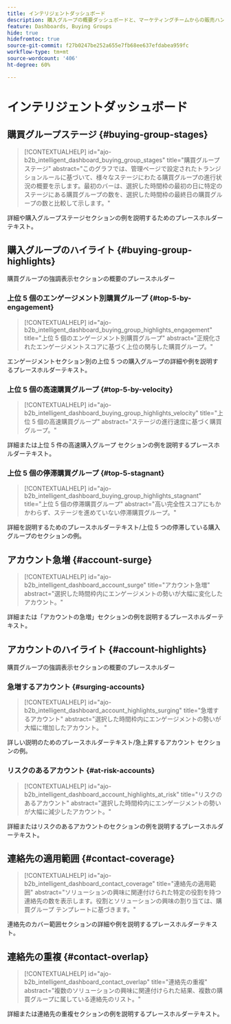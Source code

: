 ```yaml
---
title: インテリジェントダッシュボード
description: 購入グループの概要ダッシュボードと、マーケティングチームからの販売ハンドオフを有効にする方法について説明します。
feature: Dashboards, Buying Groups
hide: true
hidefromtoc: true
source-git-commit: f27b0247be252a655e7fb68ee637efdabea959fc
workflow-type: tm+mt
source-wordcount: '406'
ht-degree: 60%

---
```


# インテリジェントダッシュボード


## 購買グループステージ {#buying-group-stages}

>[!CONTEXTUALHELP]
>id="ajo-b2b_intelligent_dashboard_buying_group_stages"
>title="購買グループステージ"
>abstract="このグラフでは、管理ページで設定されたトランジションルールに基づいて、様々なステージにわたる購買グループの進行状況の概要を示します。最初のバーは、選択した時間枠の最初の日に特定のステージにある購買グループの数を、選択した時間枠の最終日の購買グループの数と比較して示します。"

詳細や購入グループステージセクションの例を説明するためのプレースホルダーテキスト。

## 購入グループのハイライト {#buying-group-highlights}

購買グループの強調表示セクションの概要のプレースホルダー

### 上位 5 個のエンゲージメント別購買グループ {#top-5-by-engagement}

>[!CONTEXTUALHELP]
>id="ajo-b2b_intelligent_dashboard_buying_group_highlights_engagement"
>title="上位 5 個のエンゲージメント別購買グループ"
>abstract="正規化されたエンゲージメントスコアに基づく上位の関与した購買グループ。"

エンゲージメントセクション別の上位 5 つの購入グループの詳細や例を説明するプレースホルダーテキスト。

### 上位 5 個の高速購買グループ {#top-5-by-velocity}

>[!CONTEXTUALHELP]
>id="ajo-b2b_intelligent_dashboard_buying_group_highlights_velocity"
>title="上位 5 個の高速購買グループ"
>abstract="ステージの進行速度に基づく購買グループ。"

詳細または上位 5 件の高速購入グループ セクションの例を説明するプレースホルダーテキスト。

### 上位 5 個の停滞購買グループ {#top-5-stagnant}

>[!CONTEXTUALHELP]
>id="ajo-b2b_intelligent_dashboard_buying_group_highlights_stagnant"
>title="上位 5 個の停滞購買グループ"
>abstract="高い完全性スコアにもかかわらず、ステージを進めていない停滞購買グループ。"

詳細を説明するためのプレースホルダーテキスト/上位 5 つの停滞している購入グループのセクションの例。

## アカウント急増 {#account-surge}

>[!CONTEXTUALHELP]
>id="ajo-b2b_intelligent_dashboard_account_surge"
>title="アカウント急増"
>abstract="選択した時間枠内にエンゲージメントの勢いが大幅に変化したアカウント。"

詳細または「アカウントの急増」セクションの例を説明するプレースホルダーテキスト。

## アカウントのハイライト {#account-highlights}

購買グループの強調表示セクションの概要のプレースホルダー

### 急増するアカウント {#surging-accounts}

>[!CONTEXTUALHELP]
>id="ajo-b2b_intelligent_dashboard_account_highlights_surging"
>title="急増するアカウント"
>abstract="選択した時間枠内にエンゲージメントの勢いが大幅に増加したアカウント。 "

詳しい説明のためのプレースホルダーテキスト/急上昇するアカウント セクションの例。

### リスクのあるアカウント {#at-risk-accounts}

>[!CONTEXTUALHELP]
>id="ajo-b2b_intelligent_dashboard_account_highlights_at_risk"
>title="リスクのあるアカウント"
>abstract="選択した時間枠内にエンゲージメントの勢いが大幅に減少したアカウント。"

詳細またはリスクのあるアカウントのセクションの例を説明するプレースホルダーテキスト。

## 連絡先の適用範囲 {#contact-coverage}

>[!CONTEXTUALHELP]
>id="ajo-b2b_intelligent_dashboard_contact_coverage"
>title="連絡先の適用範囲"
>abstract="ソリューションの興味に関連付けられた特定の役割を持つ連絡先の数を表示します。役割とソリューションの興味の割り当ては、購買グループ テンプレートに基づきます。"

連絡先のカバー範囲セクションの詳細や例を説明するプレースホルダーテキスト。

## 連絡先の重複 {#contact-overlap}

>[!CONTEXTUALHELP]
>id="ajo-b2b_intelligent_dashboard_contact_overlap"
>title="連絡先の重複"
>abstract="複数のソリューションの興味に関連付けられた結果、複数の購買グループに属している連絡先のリスト。"

詳細または連絡先の重複セクションの例を説明するプレースホルダーテキスト。
